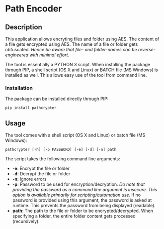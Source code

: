 # Path Encoder
## Description
This application allows encryting files and folder using AES. The content of a file gets encrypted using AES. The
name of a file or folder gets obfuscated. *Hence be aware that file- and folder-names can be reverse-engineered
with minimal effort.*

The tool is essentially a PYTHON 3 script. When installing the package through PIP, a shell script (OS X and Linux) or
BATCH file (MS Windows) is installed as well. This allows easy use of the tool from command line.

### Installation
The package can be installed directly through PIP:

```
pip install pathcrypter 
```
 
## Usage
The tool comes with a shell script (OS X and Linux) or batch file (MS Windows):
```
pathcrypter [-h] [-p PASSWORD] [-e] [-d] [-n] path
```
 
The script takes the following command line arguments:
* **-e**: Encrypt the file or folder
* **-d**: Decrypt the file or folder
* **-n**: Ignore errors
* **-p**: Password to be used for encryption/decryption. *Do note that providing the password as a command line
argument is insecure. This option is available primarily for scripting/automation use.* If no password is provided
using this argument, the password is asked at runtime. This prevents the password from being displayed (readable).
* **path**: The path to the file or folder to be encrypted/decrypted. When specifying a folder, the entire folder content
gets processed (recursively).
